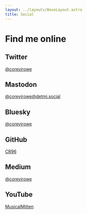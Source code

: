```yaml
---
layout: ../layouts/BaseLayout.astro
title: Social
---
```


# Find me online

## Twitter
[@coreyjrowe](https://twitter.com/coreyjrowe)

## Mastodon
<!-- rel="me" is for site verification on Mastodon" -->
<a target="_blank" rel="me" href="https://detmi.social/@coreyjrowe">@coreyjrowe@detmi.social</a>

## Bluesky
[@coreyjrowe](https://bsky.app/profile/coreyjrowe.bsky.social)

## GitHub
[CR96](https://github.com/CR96)

## Medium
[@coreyjrowe](https://medium.com/@coreyjrowe)

## YouTube
[MusicalMitten](https://www.youtube.com/@musicalmitten)